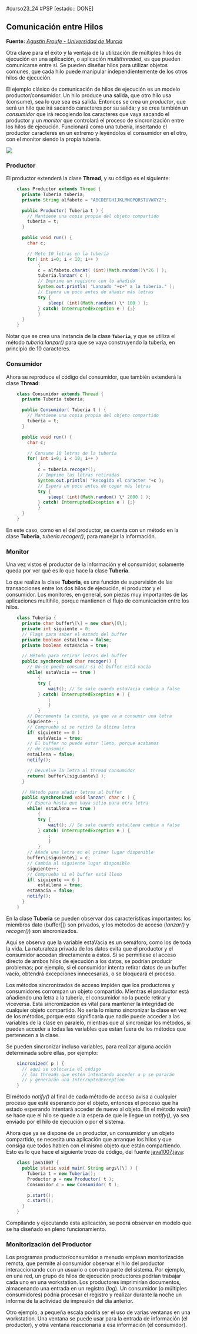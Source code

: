 #curso23_24 #PSP [estado:: DONE] 

## Comunicación entre Hilos

**Fuente:** *[Agustín Froufe - Universidad de Murcia](https://dis.um.es/~bmoros/Tutorial/parte10/cap10-6.html)*

Otra clave para el éxito y la ventaja de la utilización de múltiples hilos de ejecución en una aplicación, o aplicación *multithreaded*, es que pueden comunicarse entre sí. Se pueden diseñar hilos para utilizar objetos comunes, que cada hilo puede manipular independientemente de los otros hilos de ejecución.

El ejemplo clásico de comunicación de hilos de ejecución es un modelo productor/consumidor. Un hilo produce una salida, que otro hilo usa (consume), sea lo que sea esa salida. Entonces se crea un *productor*, que será un hilo que irá sacando caracteres por su salida; y se crea también un *consumidor* que irá recogiendo los caracteres que vaya sacando el productor y un *monitor* que controlará el proceso de sincronización entre los hilos de ejecución. Funcionará como una tubería, insertando el productor caracteres en un extremo y leyéndolos el consumidor en el otro, con el monitor siendo la propia tubería.

![](https://dis.um.es/~bmoros/Tutorial/parte10/cap10-3.gif)

### Productor

El productor extenderá la clase **Thread**, y su código es el siguiente:

```java
    class Productor extends Thread {
      private Tuberia tuberia;
      private String alfabeto = "ABCDEFGHIJKLMNOPQRSTUVWXYZ";

      public Productor( Tuberia t ) {
        // Mantiene una copia propia del objeto compartido
        tuberia = t;
      }

      public void run() {
        char c;

        // Mete 10 letras en la tubería
        for( int i=0; i < 10; i++ )
            {
            c = alfabeto.charAt( (int)(Math.random()\*26 ) );
            tuberia.lanzar( c );
            // Imprime un registro con lo añadido
            System.out.println( "Lanzado "+c+" a la tuberia." );
            // Espera un poco antes de añadir más letras
            try {
                sleep( (int)(Math.random() \* 100 ) );
            } catch( InterruptedException e ) {;}
            }
      }
    }
```

Notar que se crea una instancia de la clase **`Tuberia`**, y que se utiliza el método *tuberia.lanzar()* para que se vaya construyendo la tubería, en principio de 10 caracteres.

### Consumidor

Ahora se reproduce el código del consumidor, que también extenderá la clase **Thread**:

```java
    class Consumidor extends Thread {
      private Tuberia tuberia;

      public Consumidor( Tuberia t ) {
        // Mantiene una copia propia del objeto compartido
        tuberia = t;
      }

      public void run() {
        char c;

        // Consume 10 letras de la tubería
        for( int i=0; i < 10; i++ )
            {
            c = tuberia.recoger();
            // Imprime las letras retiradas
            System.out.println( "Recogido el caracter "+c );
            // Espera un poco antes de coger más letras
            try {
                sleep( (int)(Math.random() \* 2000 ) );
            } catch( InterruptedException e ) {;}
            }
      }
    }
```

En este caso, como en el del productor, se cuenta con un método en la clase **Tuberia**, *tuberia.recoger()*, para manejar la información.

### Monitor

Una vez vistos el productor de la información y el consumidor, solamente queda por ver qué es lo que hace la clase **Tuberia**.

Lo que realiza la clase **Tuberia**, es una función de supervisión de las transacciones entre los dos hilos de ejecución, el productor y el consumidor. Los monitores, en general, son piezas muy importantes de las aplicaciones multihilo, porque mantienen el flujo de comunicación entre los hilos.

```java
    class Tuberia {
      private char buffer\[\] = new char\[6\];
      private int siguiente = 0;
      // Flags para saber el estado del buffer
      private boolean estaLlena = false;
      private boolean estaVacia = true;

      // Método para retirar letras del buffer
      public synchronized char recoger() {
        // No se puede consumir si el buffer está vacío
        while( estaVacia == true )
            {
            try {
                wait(); // Se sale cuando estaVacia cambia a false
            } catch( InterruptedException e ) {
                ;
                }
            }
        // Decrementa la cuenta, ya que va a consumir una letra
        siguiente--;
        // Comprueba si se retiró la última letra
        if( siguiente == 0 )
            estaVacia = true;
        // El buffer no puede estar lleno, porque acabamos
        // de consumir
        estaLlena = false;
        notify();

        // Devuelve la letra al thread consumidor
        return( buffer\[siguiente\] );
      }

      // Método para añadir letras al buffer
      public synchronized void lanzar( char c ) {
        // Espera hasta que haya sitio para otra letra
        while( estaLlena == true )
            {
            try {
                wait(); // Se sale cuando estaLlena cambia a false
            } catch( InterruptedException e ) {
                ;
                }
            }
        // Añade una letra en el primer lugar disponible
        buffer\[siguiente\] = c;
        // Cambia al siguiente lugar disponible
        siguiente++;
        // Comprueba si el buffer está lleno
        if( siguiente == 6 )
            estaLlena = true;
        estaVacia = false;
        notify();
      }
    }
```

En la clase **Tuberia** se pueden observar dos características importantes: los miembros dato (buffer\[\]) son privados, y los métodos de acceso (*lanzar()* y *recoger()*) son sincronizados.

Aquí se observa que la variable estaVacia es un semáforo, como los de toda la vida. La naturaleza privada de los datos evita que el productor y el consumidor accedan directamente a éstos. Si se permitiese el acceso directo de ambos hilos de ejecución a los datos, se podrían producir problemas; por ejemplo, si el consumidor intenta retirar datos de un buffer vacío, obtendrá excepciones innecesarias, o se bloqueará el proceso.

Los métodos sincronizados de acceso impiden que los productores y consumidores corrompan un objeto compartido. Mientras el productor está añadiendo una letra a la tubería, el consumidor no la puede retirar y viceversa. Esta sincronización es vital para mantener la integridad de cualquier objeto compartido. No sería lo mismo sincronizar la clase en vez de los métodos, porque esto significaría que nadie puede acceder a las variables de la clase en paralelo, mientras que al sincronizar los métodos, sí pueden acceder a todas las variables que están fuera de los métodos que pertenecen a la clase.

Se pueden sincronizar incluso variables, para realizar alguna acción determinada sobre ellas, por ejemplo:

```java
    sincronized( p ) {
      // aquí se colocaría el código
      // los threads que estén intentando acceder a p se pararán
      // y generarán una InterruptedException
    }
```

El método *notify()* al final de cada método de acceso avisa a cualquier proceso que esté esperando por el objeto, entonces el proceso que ha estado esperando intentará acceder de nuevo al objeto. En el método *wait()* se hace que el hilo se quede a la espera de que le llegue un *notify()*, ya sea enviado por el hilo de ejecución o por el sistema.

Ahora que ya se dispone de un productor, un consumidor y un objeto compartido, se necesita una aplicación que arranque los hilos y que consiga que todos hablen con el mismo objeto que están compartiendo. Esto es lo que hace el siguiente trozo de código, del fuente [java1007.java](https://dis.um.es/~bmoros/Tutorial/fuentes/java1007.java):

```java
    class java1007 {
      public static void main( String args\[\] ) {
        Tuberia t = new Tuberia();
        Productor p = new Productor( t );
        Consumidor c = new Consumidor( t );

        p.start();
        c.start();
      }
    }
```

Compilando y ejecutando esta aplicación, se podrá observar en modelo que se ha diseñado en pleno funcionamiento.

### Monitorización del Productor

Los programas productor/consumidor a menudo emplean monitorización remota, que permite al consumidor observar el hilo del productor interaccionando con un usuario o con otra parte del sistema. Por ejemplo, en una red, un grupo de hilos de ejecución productores podrían trabajar cada uno en una workstation. Los productores imprimirían documentos, almacenando una entrada en un registro (*log*). Un consumidor (o múltiples consumidores) podría procesar el registro y realizar durante la noche un informe de la actividad de impresión del día anterior.

Otro ejemplo, a pequeña escala podría ser el uso de varias ventanas en una workstation. Una ventana se puede usar para la entrada de información (el productor), y otra ventana reaccionaría a esa información (el consumidor).